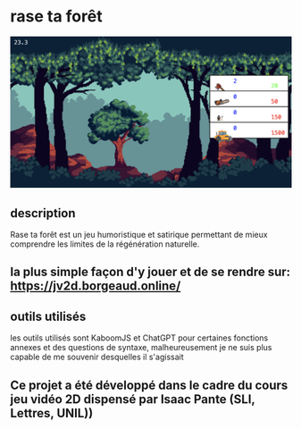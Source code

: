 # rase ta forêt
![illustration](assets/illustration.png)
## description
Rase ta forêt est un jeu humoristique et satirique permettant de mieux comprendre les limites de la régénération naturelle.
## la plus simple façon d'y jouer et de se rendre sur: https://jv2d.borgeaud.online/
## outils utilisés
les outils utilisés sont KaboomJS et ChatGPT pour certaines fonctions annexes et des questions de syntaxe, malheureusement je ne suis plus capable de me souvenir desquelles il s'agissait
## Ce projet a été développé dans le cadre du cours jeu vidéo 2D dispensé par Isaac Pante (SLI, Lettres, UNIL))

